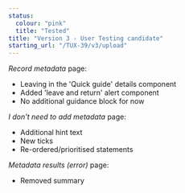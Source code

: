 ```yaml
---
status:
  colour: "pink"
  title: "Tested"
title: "Version 3 - User Testing candidate"
starting_url: "/TUX-39/v3/upload"
---
```

	
_Record metadata_ page:
- Leaving in the 'Quick guide' details component
- Added 'leave and return' alert component
- No additional guidance block for now

_I don't need to add metadata_ page:
- Additional hint text
- New ticks
- Re-ordered/prioritised statements

_Metadata results (error)_ page:
- Removed summary

